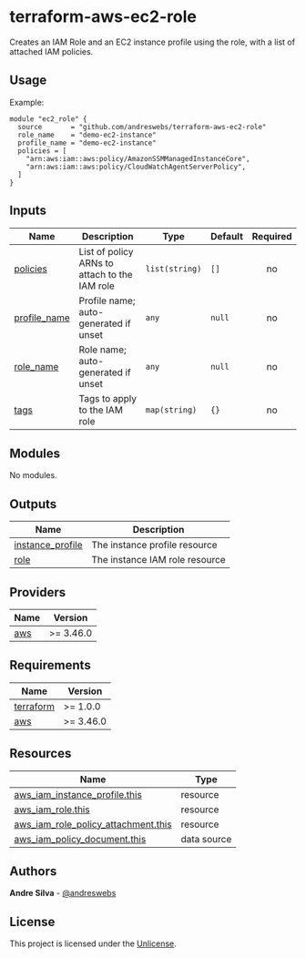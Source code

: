 # terraform-aws-ec2-role

[//]: # (BEGIN_TF_DOCS)
Creates an IAM Role and an EC2 instance profile using the role, with a list of attached IAM policies.

## Usage

Example:

```hcl
module "ec2_role" {
  source       = "github.com/andreswebs/terraform-aws-ec2-role"
  role_name    = "demo-ec2-instance"
  profile_name = "demo-ec2-instance"
  policies = [
    "arn:aws:iam::aws:policy/AmazonSSMManagedInstanceCore",
    "arn:aws:iam::aws:policy/CloudWatchAgentServerPolicy",
  ]
}
```



## Inputs

| Name | Description | Type | Default | Required |
|------|-------------|------|---------|:--------:|
| <a name="input_policies"></a> [policies](#input\_policies) | List of policy ARNs to attach to the IAM role | `list(string)` | `[]` | no |
| <a name="input_profile_name"></a> [profile\_name](#input\_profile\_name) | Profile name; auto-generated if unset | `any` | `null` | no |
| <a name="input_role_name"></a> [role\_name](#input\_role\_name) | Role name; auto-generated if unset | `any` | `null` | no |
| <a name="input_tags"></a> [tags](#input\_tags) | Tags to apply to the IAM role | `map(string)` | `{}` | no |

## Modules

No modules.

## Outputs

| Name | Description |
|------|-------------|
| <a name="output_instance_profile"></a> [instance\_profile](#output\_instance\_profile) | The instance profile resource |
| <a name="output_role"></a> [role](#output\_role) | The instance IAM role resource |

## Providers

| Name | Version |
|------|---------|
| <a name="provider_aws"></a> [aws](#provider\_aws) | >= 3.46.0 |

## Requirements

| Name | Version |
|------|---------|
| <a name="requirement_terraform"></a> [terraform](#requirement\_terraform) | >= 1.0.0 |
| <a name="requirement_aws"></a> [aws](#requirement\_aws) | >= 3.46.0 |

## Resources

| Name | Type |
|------|------|
| [aws_iam_instance_profile.this](https://registry.terraform.io/providers/hashicorp/aws/latest/docs/resources/iam_instance_profile) | resource |
| [aws_iam_role.this](https://registry.terraform.io/providers/hashicorp/aws/latest/docs/resources/iam_role) | resource |
| [aws_iam_role_policy_attachment.this](https://registry.terraform.io/providers/hashicorp/aws/latest/docs/resources/iam_role_policy_attachment) | resource |
| [aws_iam_policy_document.this](https://registry.terraform.io/providers/hashicorp/aws/latest/docs/data-sources/iam_policy_document) | data source |

[//]: # (END_TF_DOCS)

## Authors

**Andre Silva** - [@andreswebs](https://github.com/andreswebs)

## License

This project is licensed under the [Unlicense](UNLICENSE.md).
